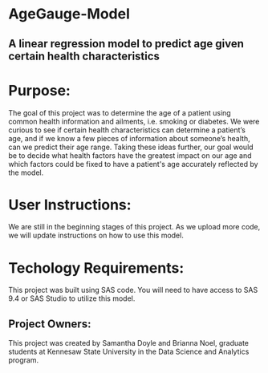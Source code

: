 # AgeGauge-Model

A linear regression model to predict age given certain health characteristics 
-----------------------------------------------------------------------------

Purpose:
=======
The goal of this project was to determine the age of a patient using common health information and ailments, i.e. smoking or diabetes. We were curious to see if certain health characteristics can determine a patient’s age, and if we know a few pieces of information about someone’s health, can we predict their age range. Taking these ideas further, our goal would be to decide what health factors have the greatest impact on our age and which factors could be fixed to have a patient's age accurately reflected by the model.

User Instructions:
==============
We are still in the beginning stages of this project. As we upload more code, we will update instructions on how to use this model. 

Techology Requirements:
=======================
This project was built using SAS code. You will need to have access to SAS 9.4 or SAS Studio to utilize this model. 

Project Owners:
---
This project was created by Samantha Doyle and Brianna Noel, graduate students at Kennesaw State University in the Data Science and Analytics program. 
